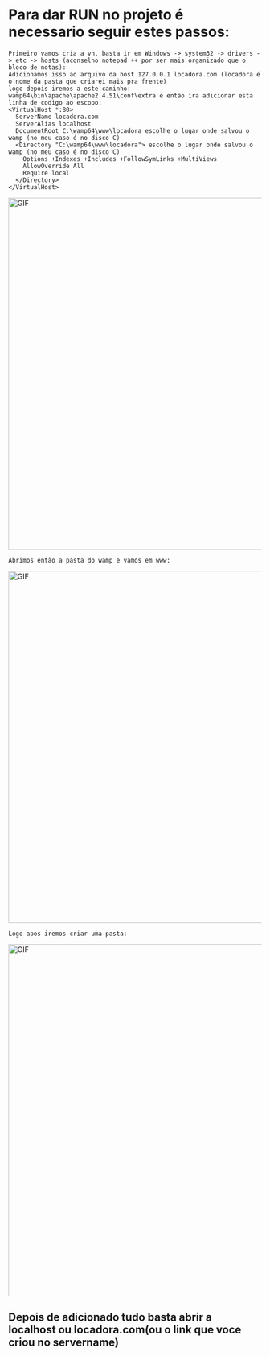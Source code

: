 # Para dar RUN no projeto é necessario seguir estes passos: 

```WamppServer (particularmente eu o prefiro)
Primeiro vamos cria a vh, basta ir em Windows -> system32 -> drivers -> etc -> hosts (aconselho notepad ++ por ser mais organizado que o bloco de notas):
Adicionamos isso ao arquivo da host 127.0.0.1 locadora.com (locadora é o nome da pasta que criarei mais pra frente)
logo depois iremos a este caminho: wamp64\bin\apache\apache2.4.51\conf\extra e então ira adicionar esta linha de codigo ao escopo:
<VirtualHost *:80>
  ServerName locadora.com
  ServerAlias localhost
  DocumentRoot C:\wamp64\www\locadora escolhe o lugar onde salvou o wamp (no meu caso é no disco C)
  <Directory "C:\wamp64\www\locadora"> escolhe o lugar onde salvou o wamp (no meu caso é no disco C)
    Options +Indexes +Includes +FollowSymLinks +MultiViews
    AllowOverride All
    Require local
  </Directory>
</VirtualHost>
```
<img hight="300" width="700" alt="GIF" align="center" src="https://github.com/MarcosDex/desafio-estagio/blob/main/assets/vh.png">

``` Abrimos então a pasta do wamp e vamos em www: ```

<img hight="300" width="700" alt="GIF" align="center" src="https://github.com/MarcosDex/desafio-estagio/blob/main/assets/www.png">

``` Logo apos iremos criar uma pasta: ```

<img hight="300" width="700" alt="GIF" align="center" src="https://github.com/MarcosDex/desafio-estagio/blob/main/assets/Screenshot_1.png">

## Depois de adicionado tudo basta abrir a localhost ou locadora.com(ou o link que voce criou no servername)

